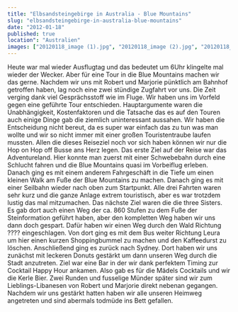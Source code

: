 ```yaml
---
title: "Elbsandsteingebirge in Australia - Blue Mountains"
slug: "elbsandsteingebirge-in-australia-blue-mountains"
date: "2012-01-18"
published: true
location": "Australien"
images: ["20120118_image (1).jpg", "20120118_image (2).jpg", "20120118_image (3).jpg", "20120118_image (4).jpg", "20120118_image (5).jpg", "20120118_image (6).jpg", "20120118_image (7).jpg", "20120118_image (8).jpg"]
---
```

Heute war mal wieder Ausflugtag und das bedeutet um 6Uhr klingelte mal wieder der Wecker. Aber für eine Tour in die Blue Mountains machen wir das gerne. Nachdem wir uns mit Robert und Marjorie pünktlich am Bahnhof getroffen haben, lag noch eine zwei stündige Zugfahrt vor uns. Die Zeit verging dank viel Gesprächsstoff wie im Fluge. 
Wir haben uns im Vorfeld gegen eine geführte Tour entschieden. Hauptargumente waren die Unabhängigkeit, Kostenfaktoren und die Tatsache das es auf den Touren auch einige Dinge gab die ziemlich uninteressant aussahen. Wir haben die Entscheidung nicht bereut, da es super war einfach das zu tun was man wollte und wir so nicht immer mit einer großen Touristentraube laufen mussten. Allen die dieses Reiseziel noch vor sich haben können wir nur die Hop on Hop off Busse ans Herz legen. 
Das erste Ziel auf der Reise war das Adventureland. Hier konnte man zuerst mit einer Schwebebahn durch eine Schlucht fahren und die Blue Mountains quasi im Vorbeiflug erleben. Danach ging es mit einem anderem Fahrgeschäft in die Tiefe um einen kleinen Walk am Fuße der Blue Mountains zu machen. Danach ging es mit einer Seilbahn wieder nach oben zum Startpunkt. Alle drei Fahrten waren sehr kurz und die ganze Anlage extrem touristisch, aber es war trotzdem lustig das mal mitzumachen. 
Das nächste Ziel waren die die three Sisters. Es gab dort auch einen Weg der ca. 860 Stufen zu dem Fuße der Steinformation geführt haben, aber den kompletten Weg haben wir uns dann doch gespart. Dafür haben wir einen Weg durch den Wald Richtung ???? eingeschlagen. Von dort ging es mit dem Bus weiter Richtung Leura um hier einen kurzen Shoppingbummel zu machen und den Kaffeedurst zu löschen. 
Anschließend ging es zurück nach Sydney. Dort haben wir uns zunächst mit leckeren Donuts gestärkt um dann unseren Weg durch die Stadt anzutreten. Ziel war eine Bar in der wir dank perfektem Timing zur Cocktail Happy Hour ankamen. Also gab es für die Mädels Cocktails und wir die Kerle Bier. Zwei Runden und fusselige Münder später sind wir zum Lieblings-Libanesen von Robert und Marjorie direkt nebenan gegangen. Nachdem wir uns gestärkt hatten haben wir alle unseren Heimweg angetreten und sind abermals todmüde ins Bett gefallen.